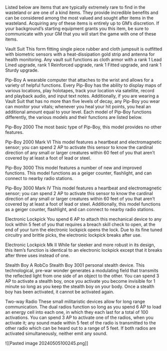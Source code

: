 Listed below are items that are typically extremely rare to find in the wasteland or are one of a kind items. They provide incredible benefits and can be considered among the most valued and sought after items in the wasteland. Acquiring any of these items is entirely up to GM’s discretion. If your background’s starting equipment grants you this item, be sure to communicate with your GM that you will start the game with one of these items. 

Vault Suit
This form fitting single piece rubber and cloth jumpsuit is outfitted with biometric sensors with a heat-dissipation gold strip and antenna for health monitoring. Any vault suit functions as cloth armor with a rank 1 Lead Lined upgrade, rank 1 Reinforced upgrade, rank 1 Fitted upgrade, and rank 1 Sturdy upgrade. 

Pip-Boy
A wearable computer that attaches to the wrist and allows for a variety of helpful functions. Every Pip-Boy has the ability to display maps of various locations, play holotapes, track your location via satellite, record and playback audio, and input text notes. Additionally, if you are wearing a Vault Suit that has no more than five levels of decay, any Pip-Boy you wear can monitor your vitals; whenever you heal your hit points, you heal an additional amount equal to your level. Each model of Pip-Boy functions differently, the various models and their functions are listed below. 

Pip-Boy 2000
The most basic type of Pip-Boy, this model provides no other features. 

Pip-Boy 2000 Mark VI
This model features a heartbeat and electromagnetic sensor; you can spend 2 AP to activate this sensor to know the cardinal direction of any small or larger creatures within 60 feet of you that aren’t covered by at least a foot of lead or steel. 

Pip-Boy 3000
This model features a number of new and improved functions. This model functions as a geiger counter, flashlight, and can connect to nearby radio stations. 

Pip-Boy 3000 Mark IV
This model features a heartbeat and electromagnetic sensor; you can spend 2 AP to activate this sensor to know the cardinal direction of any small or larger creatures within 60 feet of you that aren’t covered by at least a foot of lead or steel. Additionally, this model functions as a geiger counter, flashlight, and can connect to nearby radio stations. 

Electronic Lockpick
You spend 6 AP to attach this mechanical device to any lock within 5 feet of you that requires a breach skill check to open, at the end of your turn the electronic lockpick opens the lock. Due to its fine tuned circuitry and brittle picks, the electronic lockpick breaks after use. 

Electronic Lockpick Mk II
While far sleeker and more robust in its design, this item’s function is identical to an electronic lockpick except that it breaks after three uses instead of one. 

Stealth Boy
A RobCo Stealth Boy 3001 personal stealth device. This technological, pre-war wonder generates a modulating field that transmits the reflected light from one side of an object to the other. You can spend 3 AP to activate a stealth boy, once you activate you become invisible for 1 minute so long as you keep the stealth boy on your body. Once a stealth boy has been activated, it cannot be activated again. 

Two-way Radio
These small militaristic devices allow for long range communication. The dual radios function so long as you spend 6 AP to load an energy cell into each one, in which they each last for a total of 100 activations. You can spend 3 AP to activate one of the radios, when you activate it; any sound made within 5 feet of the radio is transmitted to the other radio which can be heard out to a range of 5 feet. If both radios are activated simultaneously, neither emit any sound.

![[Pasted image 20240505100245.png]]
